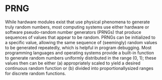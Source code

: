 # PRNG
While hardware modules exist that use physical phenomena to generate truly random numbers, most computing systems use either hardware or software pseudo-random number generators (PRNGs) that produce sequences of values that appear to be random. PRNGs can be initialized to a specific value, allowing the same sequence of (seemingly) random values to be generated repeatedly, which is helpful in program debugging. Most programming languages and operating systems provide a built-in function to generate random numbers uniformly distributed in the range (0, 1); these values then can be either (a) appropriately scaled to yield a desired continuous random function or (b) divided into proportionallysized ranges for discrete random functions.
